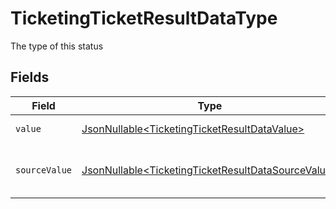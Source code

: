 # TicketingTicketResultDataType

The type of this status


## Fields

| Field                                                                                                                  | Type                                                                                                                   | Required                                                                                                               | Description                                                                                                            | Example                                                                                                                |
| ---------------------------------------------------------------------------------------------------------------------- | ---------------------------------------------------------------------------------------------------------------------- | ---------------------------------------------------------------------------------------------------------------------- | ---------------------------------------------------------------------------------------------------------------------- | ---------------------------------------------------------------------------------------------------------------------- |
| `value`                                                                                                                | [JsonNullable\<TicketingTicketResultDataValue>](../../models/components/TicketingTicketResultDataValue.md)             | :heavy_minus_sign:                                                                                                     | The type of this status                                                                                                | to-do                                                                                                                  |
| `sourceValue`                                                                                                          | [JsonNullable\<TicketingTicketResultDataSourceValue>](../../models/components/TicketingTicketResultDataSourceValue.md) | :heavy_minus_sign:                                                                                                     | The source value of this status type                                                                                   | New                                                                                                                    |